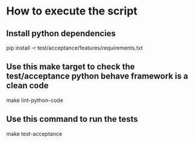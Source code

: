 # How to execute the script

## Install python dependencies
pip install -r test/acceptance/features/requirements.txt

## Use this make target to check the test/acceptance python behave framework is a clean code
make lint-python-code

## Use this command to run the tests
make test-acceptance